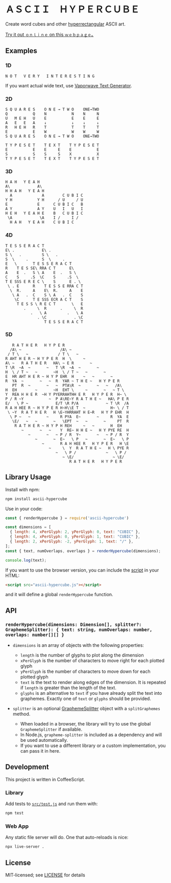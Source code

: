 # ＡＳＣＩＩ　ＨＹＰＥＲＣＵＢＥ
Create word cubes and other [hyperrectangular] ASCII art.

[Try it out `ｏｎｌｉｎｅ` on this `ｗｅｂｐａｇｅ`｡](https://1j01.github.io/ascii-hypercube/)

[hyperrectangular]: https://en.wikipedia.org/wiki/Hyperrectangle

## Examples

### 1D

    N O T   V E R Y   I N T E R E S T I N G

If you want actual wide text, use [Vaporwave Text Generator](https://lingojam.com/VaporwaveTextGenerator).

### 2D

    S Q U A R E S    O N E → T W O    ONE→TWO
    Q           Q    N           N    N     N
    U   M E H   U    E           E    E     E
    A   E   E   A    ↓           ↓    ↓     ↓
    R   H E H   R    T           T    T     T
    E           E    W           W    W     W
    S Q U A R E S    O N E → T W O    ONE→TWO
    
    T Y P E S E T    T E X T    T Y P E S E T
    E           E    E     E    E           E
    S           S    S     S    X           X
    T Y P E S E T    T E X T    T Y P E S E T

### 3D

    H A H   Y E A H
    A\            A\
    H H A H   Y E A H
      A             A        C U B I C
    Y H           Y H      / U     / U
    E             E      C U B I C   B
    A Y           A Y    U   I   U   I
    H E H   Y E A H E    B   C U B I C
     \A            \A    I /     I /
      H A H   Y E A H    C U B I C

### 4D

    T E S S E R A C T
    E\ .            E\ .
    S \   .         S \   .
    S  \     .      S  \     .
    E   \       T E S S E R A C T
    R    T E S SE\ RRA C T      E\
    A    E  .   S \ A    E  .   S \
    C    S     .S  \C    S     .S  \
    T E SSS E R E C \    S      E . \
     \ . E      R    T E S S E RRA C T
      \  R.     A    E\  R.     A    E
       \ A   .  C    S \ A   .  C    S
        \C      T E SSS ECR A C T    S
         T E S S \ R E C T       \   E
            .     \  R      .     \  R
               .   \ A         .   \ A
                  . \C            . \C
                     T E S S E R A C T

### 5D

       R A T H E R   H Y P E R
      /A\ ~                 /A\ ~
     / T \   ~             / T \   ~
    R AHT H E R ~ H Y P E R  H  \     ~
    A\ ~   R A T H E R   HA\ ~ E R       ~
    T \R  ~A  ~       ~   T \R  ~A  ~       ~
    H  \ / T ~   ~       ~H  \ / T ~   ~       ~
    E  HR AHT H E R ~ H Y P EHR  H    ~   ~       ~
    R  YA  ~       ~   ~  R  YAR ~ T H E ~   H Y P E R
       PT  R  ~       ~   ~  PTA\R  ~       ~   ~   /A\
    H  EH        ~       ~H  EHT \     ~       ~   ~ T \
    Y  REA H H E R  ~H Y PYERRAHTHH E R   H Y P E R  H~ \
    P / R ~Y           ~  P A\RE~Y R A T H E ~   HA\ P E R
    E/   \ P ~            E/T \R P/A            ~ T \R  /A
    R A H HEE R ~ H Y P E R H~H\\E T  ~           H~ \ / T
     \ ~Y  R A T H E R   H \E~YHRRAHT H E~R   H Y P EHR  H
      \ P ~   ~       ~     R PYA  E~       ~     R  YA  E
       \E/   ~   ~       ~   \EPT  ~   ~       ~     PT  R
        R A T H E R ~ H Y P H REH     ~   ~       H  EH
           ~       ~   ~    Y  RE~ H H E ~   H Y PYE RE  H
              ~       ~   ~ P / R  Y~       ~   ~ P / R  Y
                 ~       ~  E~   \ P   ~       ~  E~   \ P
                    ~       R A H HEE R   H Y P E R   H \E
                       ~     \  Y  R A T H E ~   H \ PYE R
                          ~   \ P /             ~   \ P /
                             ~ \E/                 ~ \E/
                                R A T H E R   H Y P E R

## Library Usage

Install with npm:

```sh
npm install ascii-hypercube
```

Use in your code:
```js
const { renderHypercube } = require('ascii-hypercube')

const dimensions = [
  { length: 4, xPerGlyph: 2, yPerGlyph: 0, text: "CUBIC" },
  { length: 4, xPerGlyph: 0, yPerGlyph: 1, text: "CUBIC" },
  { length: 2, xPerGlyph: -2, yPerGlyph: 1, text: "/" },
];
const { text, numOverlaps, overlaps } = renderHypercube(dimensions);

console.log(text);
```

If you want to use the browser version, you can include the [script](https://unpkg.com/ascii-hypercube) in your HTML:

```html
<script src="ascii-hypercube.js"></script>
```

and it will define a global `renderHypercube` function.

## API

### `renderHypercube(dimensions: Dimension[], splitter?: GraphemeSplitter): { text: string, numOverlaps: number, overlaps: number[][] }`

- `dimensions` is an array of objects with the following properties:
  - `length` is the number of glyphs to plot along the dimension
  - `xPerGlyph` is the number of characters to move right for each plotted glyph
  - `yPerGlyph` is the number of characters to move down for each plotted glyph
  - `text` is the text to render along edges of the dimension. It is repeated if `length` is greater than the length of the text.
  - `glyphs` is an alternative to `text` if you have already split the text into graphemes. Exactly one of `text` or `glyphs` should be provided.

- `splitter` is an optional [GraphemeSplitter](https://github.com/orling/grapheme-splitter) object with a `splitGraphemes` method.
  - When loaded in a browser, the library will try to use the global `GraphemeSplitter` if available.
  - In Node.js, `grapheme-splitter` is included as a dependency and will be used automatically.
  - If you want to use a different library or a custom implementation, you can pass it in here.

## Development

This project is written in CoffeeScript.

### Library

Add tests to [`src/test.js`](src/test.js) and run them with:
```sh
npm test
```

### Web App

Any static file server will do. One that auto-reloads is nice:
```sh
npx live-server .
```

## License

MIT-licensed; see [LICENSE](LICENSE) for details

